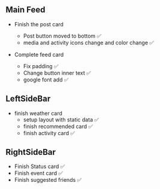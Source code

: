 ## Main Feed

- Finish the post card

  - Post button moved to bottom ✅
  - media and activity icons change and color change ✅

- Complete feed card
  - Fix padding ✅
  - Change button inner text ✅
  - google font add ✅

## LeftSideBar

- finish weather card
  - setup layout with static data ✅
  - finish recommended card ✅
  - finish activity card ✅

## RightSideBar

- Finish Status card ✅
- Finish event card ✅
- Finish suggested friends ✅
